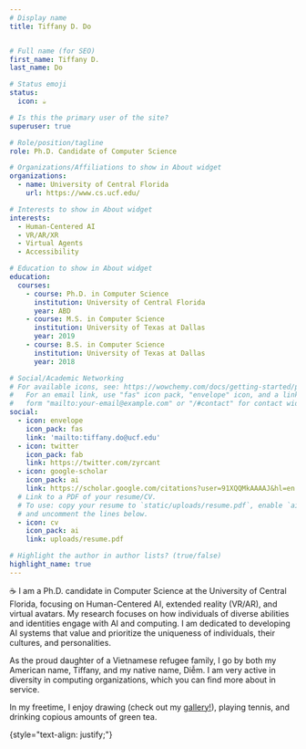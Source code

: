 ```yaml
---
# Display name
title: Tiffany D. Do


# Full name (for SEO)
first_name: Tiffany D.
last_name: Do

# Status emoji
status:
  icon: ☕️

# Is this the primary user of the site?
superuser: true

# Role/position/tagline
role: Ph.D. Candidate of Computer Science

# Organizations/Affiliations to show in About widget
organizations:
  - name: University of Central Florida
    url: https://www.cs.ucf.edu/

# Interests to show in About widget
interests:
  - Human-Centered AI
  - VR/AR/XR
  - Virtual Agents
  - Accessibility

# Education to show in About widget
education:
  courses:
    - course: Ph.D. in Computer Science
      institution: University of Central Florida
      year: ABD
    - course: M.S. in Computer Science
      institution: University of Texas at Dallas
      year: 2019
    - course: B.S. in Computer Science
      institution: University of Texas at Dallas
      year: 2018

# Social/Academic Networking
# For available icons, see: https://wowchemy.com/docs/getting-started/page-builder/#icons
#   For an email link, use "fas" icon pack, "envelope" icon, and a link in the
#   form "mailto:your-email@example.com" or "/#contact" for contact widget.
social:
  - icon: envelope
    icon_pack: fas
    link: 'mailto:tiffany.do@ucf.edu'
  - icon: twitter
    icon_pack: fab
    link: https://twitter.com/zyrcant
  - icon: google-scholar
    icon_pack: ai
    link: https://scholar.google.com/citations?user=91XQQMkAAAAJ&hl=en
  # Link to a PDF of your resume/CV.
  # To use: copy your resume to `static/uploads/resume.pdf`, enable `ai` icons in `params.yaml`,
  # and uncomment the lines below.
  - icon: cv
    icon_pack: ai
    link: uploads/resume.pdf

# Highlight the author in author lists? (true/false)
highlight_name: true
---
```

☕️
I am a Ph.D. candidate in Computer Science at the University of Central Florida, focusing on Human-Centered AI, extended reality (VR/AR), and virtual avatars. My research focuses on how individuals of diverse abilities and identities engage with AI and computing. I am dedicated to developing AI systems that value and prioritize the uniqueness of individuals, their cultures, and personalities. 

As the proud daughter of a Vietnamese refugee family, I go by both my American name, Tiffany, and my native name, Diễm. I am very active in diversity in computing organizations, which you can find more about in service. 

In my freetime, I enjoy drawing (check out my [gallery!](https://zyrcant.artstation.com/)), playing tennis, and drinking copious amounts of green tea.

{style="text-align: justify;"}
